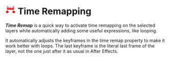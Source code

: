 # ![Time Remap Icon](img/duik-icons/timeremap-icon-r.png) Time Remapping

***Time Remap*** is a quick way to activate time remapping on the selected layers while automatically adding some useful expressions, like looping.

It automatically adjusts the keyframes in the time remap property to make it work better with loops. The last keyframe is the literal last frame of the layer, not the one just after it as usual in After Effects.

